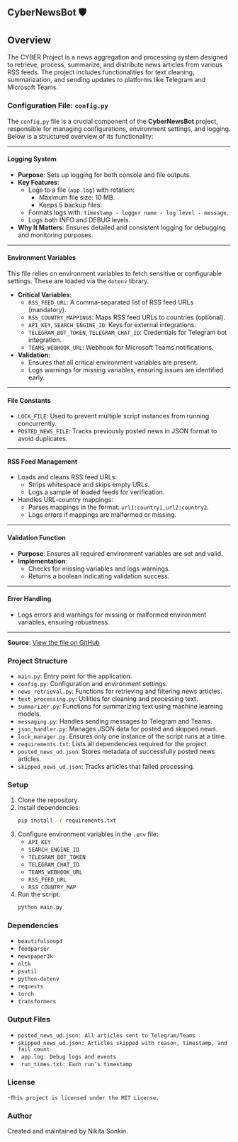 ## CyberNewsBot 🛡️

## Overview
The CYBER Project is a news aggregation and processing system designed to retrieve, process, summarize, and distribute news articles from various RSS feeds. The project includes functionalities for text cleaning, summarization, and sending updates to platforms like Telegram and Microsoft Teams.


### Configuration File: `config.py`

The `config.py` file is a crucial component of the **CyberNewsBot** project, responsible for managing configurations, environment settings, and logging. Below is a structured overview of its functionality:

---

#### **Logging System**
- **Purpose**: Sets up logging for both console and file outputs.
- **Key Features**:
  - Logs to a file (`app.log`) with rotation:
    - Maximum file size: 10 MB.
    - Keeps 5 backup files.
  - Formats logs with: `timestamp - logger name - log level - message`.
  - Logs both INFO and DEBUG levels.
- **Why It Matters**: Ensures detailed and consistent logging for debugging and monitoring purposes.

---

#### **Environment Variables**
This file relies on environment variables to fetch sensitive or configurable settings. These are loaded via the `dotenv` library.

- **Critical Variables**:
  - `RSS_FEED_URL`: A comma-separated list of RSS feed URLs (mandatory).
  - `RSS_COUNTRY_MAPPINGS`: Maps RSS feed URLs to countries (optional).
  - `API_KEY`, `SEARCH_ENGINE_ID`: Keys for external integrations.
  - `TELEGRAM_BOT_TOKEN`, `TELEGRAM_CHAT_ID`: Credentials for Telegram bot integration.
  - `TEAMS_WEBHOOK_URL`: Webhook for Microsoft Teams notifications.
- **Validation**:
  - Ensures that all critical environment variables are present.
  - Logs warnings for missing variables, ensuring issues are identified early.

---

#### **File Constants**
- `LOCK_FILE`: Used to prevent multiple script instances from running concurrently.
- `POSTED_NEWS_FILE`: Tracks previously posted news in JSON format to avoid duplicates.

---

#### **RSS Feed Management**
- Loads and cleans RSS feed URLs:
  - Strips whitespace and skips empty URLs.
  - Logs a sample of loaded feeds for verification.
- Handles URL-country mappings:
  - Parses mappings in the format: `url1:country1,url2:country2`.
  - Logs errors if mappings are malformed or missing.

---

#### **Validation Function**
- **Purpose**: Ensures all required environment variables are set and valid.
- **Implementation**:
  - Checks for missing variables and logs warnings.
  - Returns a boolean indicating validation success.

---

#### **Error Handling**
- Logs errors and warnings for missing or malformed environment variables, ensuring robustness.

---

**Source**: [View the file on GitHub](https://github.com/nikitasonkin/CyberNewsBot/blob/main/src/config.py)

### Project Structure
- `main.py`: Entry point for the application.
- `config.py`: Configuration and environment settings.
- `news_retrieval.py`: Functions for retrieving and filtering news articles.
- `text_processing.py`: Utilities for cleaning and processing text.
- `summarizer.py`: Functions for summarizing text using machine learning models.
- `messaging.py`: Handles sending messages to Telegram and Teams.
- `json_handler.py`: Manages JSON data for posted and skipped news.
- `lock_manager.py`: Ensures only one instance of the script runs at a time.
- `requirements.txt`: Lists all dependencies required for the project.
- `posted_news_ud.json`: Stores metadata of successfully posted news articles.
- `skipped_news_ud.json`: Tracks articles that failed processing.

### Setup
1. Clone the repository.
2. Install dependencies:
   ```bash
   pip install -r requirements.txt
   ```
3. Configure environment variables in the `.env` file:
   - `API_KEY`
   - `SEARCH_ENGINE_ID`
   - `TELEGRAM_BOT_TOKEN`
   - `TELEGRAM_CHAT_ID`
   - `TEAMS_WEBHOOK_URL`
   - `RSS_FEED_URL`
   - `RSS_COUNTRY_MAP`
4. Run the script:
   ```bash
   python main.py

### Dependencies
- `beautifulsoup4`
- `feedparser`
- `newspaper3k`
- `nltk`
- `psutil`
- `python-dotenv`
- `requests`
- `torch`
- `transformers`


### Output Files
- ` posted_news_ud.json: All articles sent to Telegram/Teams `
- `skipped_news_ud.json: Articles skipped with reason, timestamp, and fail count`
- ` app.log: Debug logs and events`
- ` run_times.txt: Each run’s timestamp`

### License
-`This project is licensed under the MIT License.`

### Author
Created and maintained by Nikita Sonkin.
